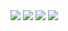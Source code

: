 <img src='TrendShop\Doc\one.jpg'/>
<img src='TrendShop\Doc\tow.jpg'/>
<img src='TrendShop\Doc\three.jpg'/>
<img src='TrendShop\Doc\five.jpg'/>
